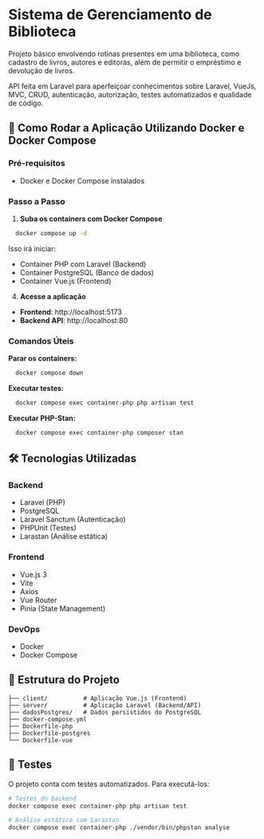 # Sistema de Gerenciamento de Biblioteca

Projeto básico envolvendo rotinas presentes em uma biblioteca, como cadastro de livros, autores e editoras, além de permitir o empréstimo e devolução de livros.

API feita em Laravel para aperfeiçoar conhecimentos sobre Laravel, VueJs, MVC, CRUD, autenticação, autorização, testes automatizados e qualidade de código.

## 🚀 Como Rodar a Aplicação Utilizando Docker e Docker Compose

### Pré-requisitos
- Docker e Docker Compose instalados

### Passo a Passo

1. **Suba os containers com Docker Compose**
```bash
  docker compose up -d
```

Isso irá iniciar:
- Container PHP com Laravel (Backend)
- Container PostgreSQL (Banco de dados)
- Container Vue.js (Frontend)

4. **Acesse a aplicação**
- **Frontend**: http://localhost:5173
- **Backend API**: http://localhost:80

### Comandos Úteis

**Parar os containers:**
```bash
  docker compose down
```
**Executar testes:**
```bash
  docker compose exec container-php php artisan test
```

**Executar PHP-Stan:**
```bash
  docker compose exec container-php composer stan
```

## 🛠️ Tecnologias Utilizadas

### Backend
- Laravel (PHP)
- PostgreSQL
- Laravel Sanctum (Autenticação)
- PHPUnit (Testes)
- Larastan (Análise estática)

### Frontend
- Vue.js 3
- Vite
- Axios
- Vue Router
- Pinia (State Management)

### DevOps
- Docker
- Docker Compose

## 📝 Estrutura do Projeto

```
├── client/          # Aplicação Vue.js (Frontend)
├── server/          # Aplicação Laravel (Backend/API)
├── dadosPostgres/   # Dados persistidos do PostgreSQL
├── docker-compose.yml
├── Dockerfile-php
├── Dockerfile-postgres
└── Dockerfile-vue
```

## 🧪 Testes

O projeto conta com testes automatizados. Para executá-los:

```bash
# Testes do backend
docker compose exec container-php php artisan test

# Análise estática com Larastan
docker compose exec container-php ./vendor/bin/phpstan analyse
```
